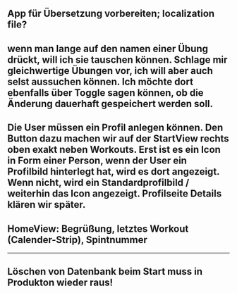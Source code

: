 App für Übersetzung vorbereiten; localization file?
-----
wenn man lange auf den namen einer Übung drückt, will ich sie tauschen können. Schlage mir gleichwertige Übungen vor, ich will aber auch selst aussuchen können. Ich möchte dort ebenfalls über Toggle sagen können, ob die Änderung dauerhaft gespeichert werden soll.
-----
Die User müssen ein Profil anlegen können. Den Button dazu machen wir auf der StartView rechts oben exakt neben Workouts. Erst ist es ein Icon in Form einer Person, wenn der User ein Profilbild hinterlegt hat, wird es dort angezeigt. Wenn nicht, wird ein Standardprofilbild / weiterhin das Icon angezeigt. Profilseite Details klären wir später.
-----
HomeView: Begrüßung, letztes Workout (Calender-Strip), Spintnummer
----

-----





Löschen von Datenbank beim Start muss in Produkton wieder raus!
----
